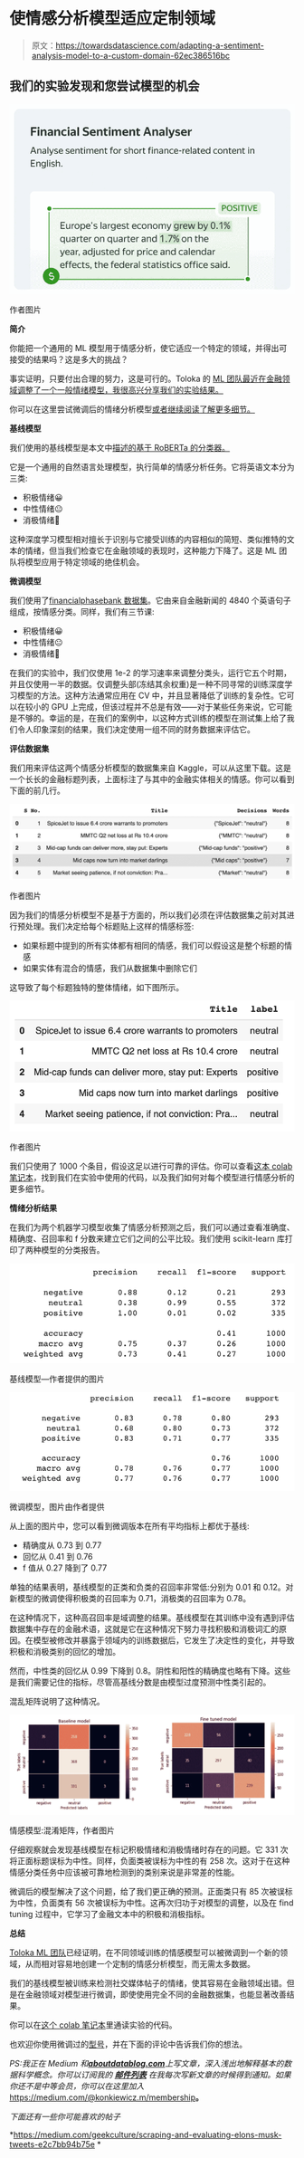# 使情感分析模型适应定制领域

> 原文：<https://towardsdatascience.com/adapting-a-sentiment-analysis-model-to-a-custom-domain-62ec386516bc>

## **我们的实验发现和您尝试模型的机会**

![](img/dca0e537083cf93553dbd0f90e4f28a2.png)

作者图片

**简介**

你能把一个通用的 ML 模型用于情感分析，使它适应一个特定的领域，并得出可接受的结果吗？这是多大的挑战？

事实证明，只要付出合理的努力，这是可行的。Toloka 的 [ML 团队最近在金融领域调整了一个一般情绪模型，我很高兴分享我们的实验结果。](https://toloka.ai/adaptive-ml-models)

你可以在这里尝试微调后的情绪分析模型[或者继续阅读了解更多细节。](https://tolokamodels.tech/models/8e9a8503-8fa7-459c-a52c-d431f956048c?tabs-model=Interaction)

**基线模型**

我们使用的基线模型是本文中[描述的基于 RoBERTa 的分类器。](https://journals.sagepub.com/doi/full/10.1177/00222437211037258)

它是一个通用的自然语言处理模型，执行简单的情感分析任务。它将英语文本分为三类:

*   积极情绪😀
*   中性情绪😐
*   消极情绪🙁

这种深度学习模型相对擅长于识别与它接受训练的内容相似的简短、类似推特的文本的情绪，但当我们检查它在金融领域的表现时，这种能力下降了。这是 ML 团队将模型应用于特定领域的绝佳机会。

**微调模型**

我们使用了[financialphasebank 数据集](https://huggingface.co/datasets/financial_phrasebank)。它由来自金融新闻的 4840 个英语句子组成，按情感分类。同样，我们有三节课:

*   积极情绪😀
*   中性情绪😐
*   消极情绪🙁

在我们的实验中，我们仅使用 1e-2 的学习速率来调整分类头，运行它五个时期，并且仅使用一半的数据。仅调整头部(冻结其余权重)是一种不同寻常的训练深度学习模型的方法。这种方法通常应用在 CV 中，并且显著降低了训练的复杂性。它可以在较小的 GPU 上完成，但该过程并不总是有效——对于某些任务来说，它可能是不够的。幸运的是，在我们的案例中，以这种方式训练的模型在测试集上给了我们令人印象深刻的结果，我们决定使用一组不同的财务数据来评估它。

**评估数据集**

我们用来评估这两个情感分析模型的数据集来自 Kaggle，可以从这里下载。这是一个长长的金融标题列表，上面标注了与其中的金融实体相关的情感。你可以看到下面的前几行。

![](img/bbc280d44356e739710eeb32dd20b3f2.png)

作者图片

因为我们的情感分析模型不是基于方面的，所以我们必须在评估数据集之前对其进行预处理。我们决定给每个标题贴上这样的情感标签:

*   如果标题中提到的所有实体都有相同的情感，我们可以假设这是整个标题的情感
*   如果实体有混合的情感，我们从数据集中删除它们

这导致了每个标题独特的整体情绪，如下图所示。

![](img/8429c1c093b5b61e2a967efd92519ba6.png)

作者图片

我们只使用了 1000 个条目，假设这足以进行可靠的评估。你可以查看[这本 colab 笔记本](https://colab.research.google.com/drive/1CnmnpFiFfTRHoxR25bLUP5i6JGx2fBxE#scrollTo=weTaQkituFMs)，找到我们在实验中使用的代码，以及我们如何对每个模型进行情感分析的更多细节。

**情绪分析结果**

在我们为两个机器学习模型收集了情感分析预测之后，我们可以通过查看准确度、精确度、召回率和 f 分数来建立它们之间的公平比较。我们使用 scikit-learn 库打印了两种模型的分类报告。

![](img/29d0f9668ee51ec84a4fcdb887b14586.png)

基线模型—作者提供的图片

![](img/2d36f792d4e8acd081f586398a128f7e.png)

微调模型，图片由作者提供

从上面的图片中，您可以看到微调版本在所有平均指标上都优于基线:

*   精确度从 0.73 到 0.77
*   回忆从 0.41 到 0.76
*   f 值从 0.27 降到了 0.77

单独的结果表明，基线模型的正类和负类的召回率非常低:分别为 0.01 和 0.12。对新模型的微调使得积极类的召回率为 0.71，消极类的召回率为 0.78。

在这种情况下，这种高召回率是域调整的结果。基线模型在其训练中没有遇到评估数据集中存在的金融术语，这就是它在这种情况下努力寻找积极和消极词汇的原因。在模型被修改并暴露于领域内的训练数据后，它发生了决定性的变化，并导致积极和消极类别的回忆的增加。

然而，中性类的回忆从 0.99 下降到 0.8。阴性和阳性的精确度也略有下降。这些是我们需要记住的指标，尽管高基线分数是由模型过度预测中性类引起的。

混乱矩阵说明了这种情况。

![](img/89cc14e4559e2c67959db5fae8c39a1b.png)

情感模型:混淆矩阵，作者图片

仔细观察就会发现基线模型在标记积极情绪和消极情绪时存在的问题。它 331 次将正面标题误标为中性。同样，负面类被误标为中性的有 258 次。这对于在这种情感分类任务中应该被可靠地检测到的类别来说是非常差的性能。

微调后的模型解决了这个问题，给了我们更正确的预测。正面类只有 85 次被误标为中性，负面类有 56 次被误标为中性。这再次归功于对模型的调整，以及在 find tuning 过程中，它学习了金融文本中的积极和消极指标。

**总结**

[Toloka ML 团队](https://toloka.ai/adaptive-ml-models)已经证明，在不同领域训练的情感模型可以被微调到一个新的领域，从而相对容易地创建一个定制的情感分析模型，而无需太多数据。

我们的基线模型被训练来检测社交媒体帖子的情绪，使其容易在金融领域出错。但是在金融领域对模型进行微调，即使使用完全不同的金融数据集，也能显著改善结果。

你可以在[这个 colab 笔记本](https://colab.research.google.com/drive/1CnmnpFiFfTRHoxR25bLUP5i6JGx2fBxE#scrollTo=prDBB8EI6yWz)里通读实验的代码。

也欢迎你使用微调过的[型号](https://tolokamodels.tech/models/8e9a8503-8fa7-459c-a52c-d431f956048c?tabs-model=Interaction)，并在下面的评论中告诉我们你的想法。

*PS:我正在 Medium 和*[***aboutdatablog.com***](https://www.aboutdatablog.com/)*上写文章，深入浅出地解释基本的数据科学概念。你可以订阅我的* [***邮件列表***](https://medium.com/subscribe/@konkiewicz.m) *在我每次写新文章的时候得到通知。如果你还不是中等会员，你可以在这里加入*<https://medium.com/@konkiewicz.m/membership>**。**

*下面还有一些你可能喜欢的帖子*

*<https://medium.com/geekculture/scraping-and-evaluating-elons-musk-tweets-e2c7bb94b75e>  </human-in-the-loop-in-machine-translation-systems-bdf3fe82bfa3>  </how-to-successfully-add-large-data-sets-to-google-drive-130beb320f1a> *